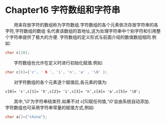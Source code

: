 # Chapter16 字符数组和字符串

&emsp;&emsp;用来存放字符的数组称为字符数组.字符数组的各个元素依次存放字符串的各字符,字符数组的数组 名代表该数组的首地址,这为处理字符串中个别字符和引用整个字符串提供了极大的方便. 字符数组的定义形式与前面介绍的数值数组相同.例如: 
```C
char c[10];
```
&emsp;&emsp;字符数组也允许在定义时进行初始化赋值.例如: 
```C
char c[6]={'c', ' h ', 'i', 'n', 'a' , '\0' };
```
&emsp;&emsp;对字符数组的各个元素逐个赋值后,各元素的值为: 
```
c[0]= 'c',c[1]= 'h',c[2]= 'i',c[3]= 'n',c[4]= 'a',c[5]= '\0';
```
&emsp;&emsp;其中,‘\0’为字符串结束符.如果不对 c[5]赋任何值,‘\0’会由系统自动添加. 
&emsp;&emsp;字符数组也可采用字符串常量的赋值方式,例如: 
```C
char a[]={"china"};
```